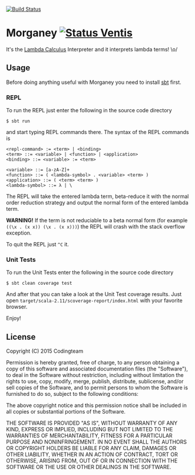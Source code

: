 [![Build Status](https://travis-ci.org/rexim/Morganey.svg?branch=master)](https://travis-ci.org/rexim/Morganey)

# Morganey [![Status Ventis](https://img.shields.io/badge/status-ventis-yellow.svg)](https://github.com/ForNeVeR/andivionian-status-classifier)

It's the [Lambda Calculus][wiki-lambda-calculus] Interpreter and it
interprets lambda terms! \o/

## Usage ##

Before doing anything useful with Morganey you need to install
[sbt][scala-sbt] first.

### REPL ###

To run the REPL just enter the following in the source code directory

    $ sbt run

and start typing REPL commands there. The syntax of the REPL commands is

    <repl-command> := <term> | <binding>
    <term> ::= <variable> | <function> | <application>
    <binding> ::= <variable> := <term>

    <variable> ::= [a-zA-Z]+
    <function> ::= ( <lambda-symbol> . <variable> <term> )
    <application> ::= ( <term> <term> )
    <lambda-symbol> ::= λ | \

The REPL will take the entered lambda term, beta-reduce it with the
normal order reduction strategy and output the normal form of the
entered lambda term.

**WARNING!** If the term is not reduciable to a beta normal form (for
example `((\x . (x x)) (\x . (x x)))`) the REPL will crash with the
stack overflow exception.

To quit the REPL just `^C` it.

### Unit Tests ###

To run the Unit Tests enter the following in the source code directory

    $ sbt clean coverage test

And after that you can take a look at the Unit Test coverage
results. Just open `target/scala-2.11/scoverage-report/index.html`
with your favorite browser.

Enjoy!

## License ##

Copyright (C) 2015 Codingteam

Permission is hereby granted, free of charge, to any person obtaining
a copy of this software and associated documentation files (the
"Software"), to deal in the Software without restriction, including
without limitation the rights to use, copy, modify, merge, publish,
distribute, sublicense, and/or sell copies of the Software, and to
permit persons to whom the Software is furnished to do so, subject to
the following conditions:

The above copyright notice and this permission notice shall be
included in all copies or substantial portions of the Software.

THE SOFTWARE IS PROVIDED "AS IS", WITHOUT WARRANTY OF ANY KIND,
EXPRESS OR IMPLIED, INCLUDING BUT NOT LIMITED TO THE WARRANTIES OF
MERCHANTABILITY, FITNESS FOR A PARTICULAR PURPOSE AND
NONINFRINGEMENT. IN NO EVENT SHALL THE AUTHORS OR COPYRIGHT HOLDERS BE
LIABLE FOR ANY CLAIM, DAMAGES OR OTHER LIABILITY, WHETHER IN AN ACTION
OF CONTRACT, TORT OR OTHERWISE, ARISING FROM, OUT OF OR IN CONNECTION
WITH THE SOFTWARE OR THE USE OR OTHER DEALINGS IN THE SOFTWARE.

[wiki-lambda-calculus]: https://en.wikipedia.org/wiki/Lambda_calculus
[scala-sbt]: http://www.scala-sbt.org/
